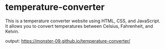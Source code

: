 # temperature-converter
This is a temperature converter website using HTML, CSS, and JavaScript. It allows you to convert temperatures between Celsius, Fahrenheit, and Kelvin.

output: 
https://monster-09.github.io/temperature-converter/
